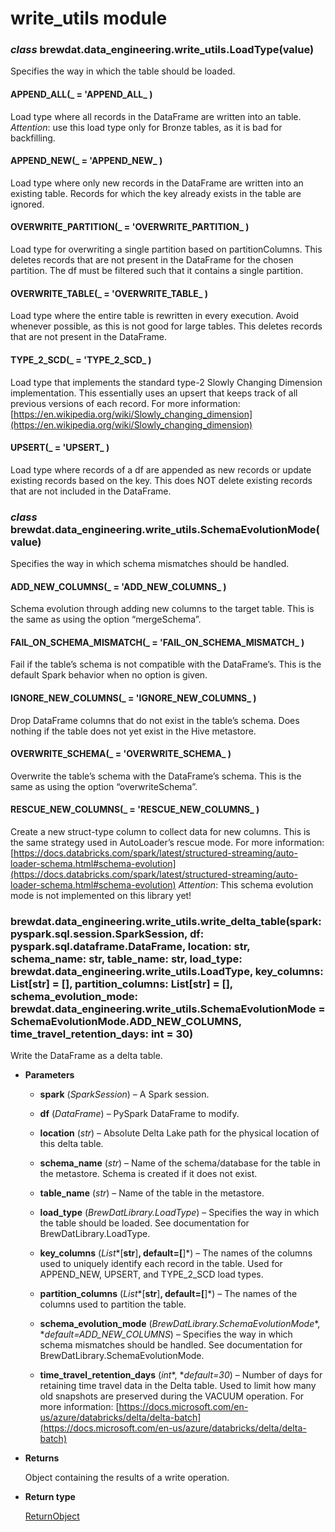 # write_utils module


### _class_ brewdat.data_engineering.write_utils.LoadType(value)
Specifies the way in which the table should be loaded.


#### APPEND_ALL(_ = 'APPEND_ALL_ )
Load type where all records in the DataFrame are written into an table.
*Attention*: use this load type only for Bronze tables, as it is bad for backfilling.


#### APPEND_NEW(_ = 'APPEND_NEW_ )
Load type where only new records in the DataFrame are written into an existing table.
Records for which the key already exists in the table are ignored.


#### OVERWRITE_PARTITION(_ = 'OVERWRITE_PARTITION_ )
Load type for overwriting a single partition based on partitionColumns.
This deletes records that are not present in the DataFrame for the chosen partition.
The df must be filtered such that it contains a single partition.


#### OVERWRITE_TABLE(_ = 'OVERWRITE_TABLE_ )
Load type where the entire table is rewritten in every execution.
Avoid whenever possible, as this is not good for large tables.
This deletes records that are not present in the DataFrame.


#### TYPE_2_SCD(_ = 'TYPE_2_SCD_ )
Load type that implements the standard type-2 Slowly Changing Dimension implementation.
This essentially uses an upsert that keeps track of all previous versions of each record.
For more information: [https://en.wikipedia.org/wiki/Slowly_changing_dimension](https://en.wikipedia.org/wiki/Slowly_changing_dimension)


#### UPSERT(_ = 'UPSERT_ )
Load type where records of a df are appended as new records or update existing records based on the key.
This does NOT delete existing records that are not included in the DataFrame.


### _class_ brewdat.data_engineering.write_utils.SchemaEvolutionMode(value)
Specifies the way in which schema mismatches should be handled.


#### ADD_NEW_COLUMNS(_ = 'ADD_NEW_COLUMNS_ )
Schema evolution through adding new columns to the target table.
This is the same as using the option “mergeSchema”.


#### FAIL_ON_SCHEMA_MISMATCH(_ = 'FAIL_ON_SCHEMA_MISMATCH_ )
Fail if the table’s schema is not compatible with the DataFrame’s.
This is the default Spark behavior when no option is given.


#### IGNORE_NEW_COLUMNS(_ = 'IGNORE_NEW_COLUMNS_ )
Drop DataFrame columns that do not exist in the table’s schema.
Does nothing if the table does not yet exist in the Hive metastore.


#### OVERWRITE_SCHEMA(_ = 'OVERWRITE_SCHEMA_ )
Overwrite the table’s schema with the DataFrame’s schema.
This is the same as using the option “overwriteSchema”.


#### RESCUE_NEW_COLUMNS(_ = 'RESCUE_NEW_COLUMNS_ )
Create a new struct-type column to collect data for new columns.
This is the same strategy used in AutoLoader’s rescue mode.
For more information: [https://docs.databricks.com/spark/latest/structured-streaming/auto-loader-schema.html#schema-evolution](https://docs.databricks.com/spark/latest/structured-streaming/auto-loader-schema.html#schema-evolution)
*Attention*: This schema evolution mode is not implemented on this library yet!


### brewdat.data_engineering.write_utils.write_delta_table(spark: pyspark.sql.session.SparkSession, df: pyspark.sql.dataframe.DataFrame, location: str, schema_name: str, table_name: str, load_type: brewdat.data_engineering.write_utils.LoadType, key_columns: List[str] = [], partition_columns: List[str] = [], schema_evolution_mode: brewdat.data_engineering.write_utils.SchemaEvolutionMode = SchemaEvolutionMode.ADD_NEW_COLUMNS, time_travel_retention_days: int = 30)
Write the DataFrame as a delta table.


* **Parameters**

    
    * **spark** (*SparkSession*) – A Spark session.


    * **df** (*DataFrame*) – PySpark DataFrame to modify.


    * **location** (*str*) – Absolute Delta Lake path for the physical location of this delta table.


    * **schema_name** (*str*) – Name of the schema/database for the table in the metastore.
    Schema is created if it does not exist.


    * **table_name** (*str*) – Name of the table in the metastore.


    * **load_type** (*BrewDatLibrary.LoadType*) – Specifies the way in which the table should be loaded.
    See documentation for BrewDatLibrary.LoadType.


    * **key_columns** (*List**[**str**]**, **default=**[**]*) – The names of the columns used to uniquely identify each record in the table.
    Used for APPEND_NEW, UPSERT, and TYPE_2_SCD load types.


    * **partition_columns** (*List**[**str**]**, **default=**[**]*) – The names of the columns used to partition the table.


    * **schema_evolution_mode** (*BrewDatLibrary.SchemaEvolutionMode**, **default=ADD_NEW_COLUMNS*) – Specifies the way in which schema mismatches should be handled.
    See documentation for BrewDatLibrary.SchemaEvolutionMode.


    * **time_travel_retention_days** (*int**, **default=30*) – Number of days for retaining time travel data in the Delta table.
    Used to limit how many old snapshots are preserved during the VACUUM operation.
    For more information: [https://docs.microsoft.com/en-us/azure/databricks/delta/delta-batch](https://docs.microsoft.com/en-us/azure/databricks/delta/delta-batch)



* **Returns**

    Object containing the results of a write operation.



* **Return type**

    [ReturnObject](common_utils.md#brewdat.data_engineering.common_utils.ReturnObject)
